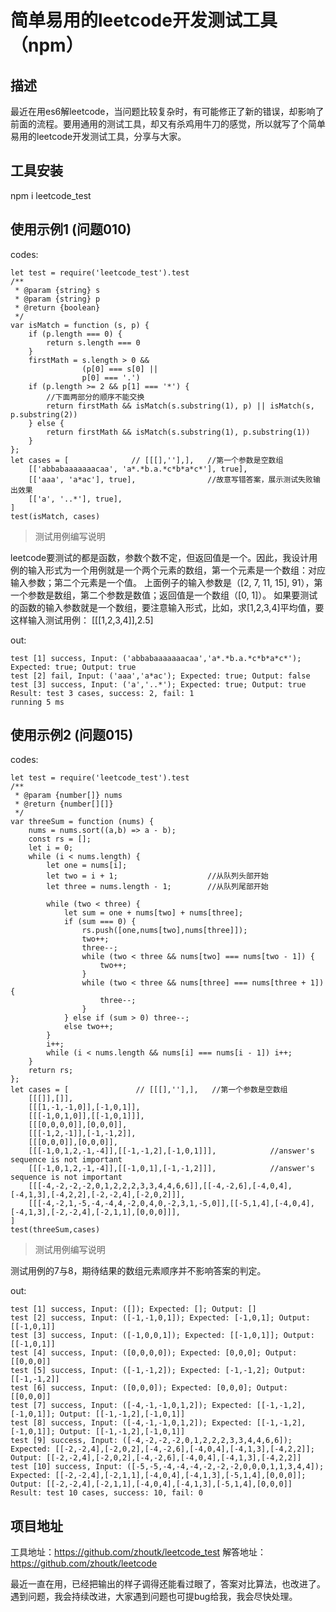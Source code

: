# 简单易用的leetcode开发测试工具（npm）
## 描述

最近在用es6解leetcode，当问题比较复杂时，有可能修正了新的错误，却影响了前面的流程。要用通用的测试工具，却又有杀鸡用牛刀的感觉，所以就写了个简单易用的leetcode开发测试工具，分享与大家。

## 工具安装

npm i leetcode_test

## 使用示例1 (问题010)

codes:

```
let test = require('leetcode_test').test
/**
 * @param {string} s
 * @param {string} p
 * @return {boolean}
 */
var isMatch = function (s, p) {
    if (p.length === 0) {
        return s.length === 0
    }
    firstMath = s.length > 0 && 
                (p[0] === s[0] ||
                p[0] === '.')
    if (p.length >= 2 && p[1] === '*') {
        //下面两部分的顺序不能交换
        return firstMath && isMatch(s.substring(1), p) || isMatch(s, p.substring(2))
    } else {
        return firstMath && isMatch(s.substring(1), p.substring(1))
    }
};
let cases = [              // [[[],''],],   //第一个参数是空数组
    [['abbabaaaaaaacaa', 'a*.*b.a.*c*b*a*c*'], true],
    [['aaa', 'a*ac'], true],                //故意写错答案，展示测试失败输出效果
    [['a', '..*'], true],
]
test(isMatch, cases)
```
> 测试用例编写说明

leetcode要测试的都是函数，参数个数不定，但返回值是一个。因此，我设计用例的输入形式为一个用例就是一个两个元素的数组，第一个元素是一个数组：对应输入参数；第二个元素是一个值。
上面例子的输入参数是（[2, 7, 11, 15], 91），第一个参数是数组，第二个参数是数值；返回值是一个数组（[0, 1]）。 如果要测试的函数的输入参数就是一个数组，要注意输入形式，比如，求[1,2,3,4]平均值，要这样输入测试用例： [[[1,2,3,4]],2.5]

out:

```
test [1] success, Input: ('abbabaaaaaaacaa','a*.*b.a.*c*b*a*c*'); Expected: true; Output: true
test [2] fail, Input: ('aaa','a*ac'); Expected: true; Output: false
test [3] success, Input: ('a','..*'); Expected: true; Output: true
Result: test 3 cases, success: 2, fail: 1
running 5 ms
```
## 使用示例2 (问题015)

codes:

```
let test = require('leetcode_test').test
/**
 * @param {number[]} nums
 * @return {number[][]}
 */
var threeSum = function (nums) {
    nums = nums.sort((a,b) => a - b);
    const rs = [];
    let i = 0;
    while (i < nums.length) {
        let one = nums[i];
        let two = i + 1;                    //从队列头部开始
        let three = nums.length - 1;        //从队列尾部开始

        while (two < three) {
            let sum = one + nums[two] + nums[three];
            if (sum === 0) {
                rs.push([one,nums[two],nums[three]]);
                two++;
                three--;
                while (two < three && nums[two] === nums[two - 1]) {
                    two++;
                }
                while (two < three && nums[three] === nums[three + 1]) {
                    three--;
                }
            } else if (sum > 0) three--;
            else two++;
        }
        i++;
        while (i < nums.length && nums[i] === nums[i - 1]) i++;
    }
    return rs;
};
let cases = [               // [[[],''],],   //第一个参数是空数组
    [[[]],[]],
    [[[1,-1,-1,0]],[-1,0,1]],
    [[[-1,0,1,0]],[[-1,0,1]]],
    [[[0,0,0,0]],[0,0,0]],
    [[[-1,2,-1]],[-1,-1,2]],
    [[[0,0,0]],[0,0,0]],
    [[[-1,0,1,2,-1,-4]],[[-1,-1,2],[-1,0,1]]],            //answer's sequence is not important
    [[[-1,0,1,2,-1,-4]],[[-1,0,1],[-1,-1,2]]],            //answer's sequence is not important
    [[[-4,-2,-2,-2,0,1,2,2,2,3,3,4,4,6,6]],[[-4,-2,6],[-4,0,4],[-4,1,3],[-4,2,2],[-2,-2,4],[-2,0,2]]],
    [[[-4,-2,1,-5,-4,-4,4,-2,0,4,0,-2,3,1,-5,0]],[[-5,1,4],[-4,0,4],[-4,1,3],[-2,-2,4],[-2,1,1],[0,0,0]]],
]
test(threeSum,cases)
```
> 测试用例编写说明

测试用例的7与8，期待结果的数组元素顺序并不影响答案的判定。

out:

```
test [1] success, Input: ([]); Expected: []; Output: []
test [2] success, Input: ([-1,-1,0,1]); Expected: [-1,0,1]; Output: [[-1,0,1]]
test [3] success, Input: ([-1,0,0,1]); Expected: [[-1,0,1]]; Output: [[-1,0,1]]
test [4] success, Input: ([0,0,0,0]); Expected: [0,0,0]; Output: [[0,0,0]]
test [5] success, Input: ([-1,-1,2]); Expected: [-1,-1,2]; Output: [[-1,-1,2]]
test [6] success, Input: ([0,0,0]); Expected: [0,0,0]; Output: [[0,0,0]]
test [7] success, Input: ([-4,-1,-1,0,1,2]); Expected: [[-1,-1,2],[-1,0,1]]; Output: [[-1,-1,2],[-1,0,1]]
test [8] success, Input: ([-4,-1,-1,0,1,2]); Expected: [[-1,-1,2],[-1,0,1]]; Output: [[-1,-1,2],[-1,0,1]]
test [9] success, Input: ([-4,-2,-2,-2,0,1,2,2,2,3,3,4,4,6,6]); Expected: [[-2,-2,4],[-2,0,2],[-4,-2,6],[-4,0,4],[-4,1,3],[-4,2,2]]; Output: [[-2,-2,4],[-2,0,2],[-4,-2,6],[-4,0,4],[-4,1,3],[-4,2,2]]
test [10] success, Input: ([-5,-5,-4,-4,-4,-2,-2,-2,0,0,0,1,1,3,4,4]); Expected: [[-2,-2,4],[-2,1,1],[-4,0,4],[-4,1,3],[-5,1,4],[0,0,0]]; Output: [[-2,-2,4],[-2,1,1],[-4,0,4],[-4,1,3],[-5,1,4],[0,0,0]]
Result: test 10 cases, success: 10, fail: 0
```

## 项目地址

工具地址：https://github.com/zhoutk/leetcode_test
解答地址：https://github.com/zhoutk/leetcode

最近一直在用，已经把输出的样子调得还能看过眼了，答案对比算法，也改进了。遇到问题，我会持续改进，大家遇到问题也可提bug给我，我会尽快处理。
